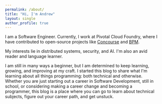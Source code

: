 ```yaml
---
permalink: /about/
title: "Hi, I'm Andrew"
layout: single
author_profile: true
---
```



I am a Software Engineer. Currently, I work at Pivotal Cloud Foundry, where I have contributed to open-source projects like [Concourse](https://concourse.ci/) and [BPM](https://github.com/cloudfoundry-incubator/bpm-release). 

My interests lie in distributed systems, security, and AI. I'm also an avid reader and language learner.

I am still in many ways a beginner, but I am determined to keep learning, growing, and improving at my craft. I started this blog to share what I'm learning about all things programming: both technical and otherwise. Whether you are just starting out a career in Software Development, still in school, or considering making a career change and becoming a programmer, this blog is a place where you can go to learn about technical subjects, figure out your career path, and get unstuck.
